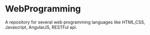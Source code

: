 # WebProgramming
A repository for several web programming languages like HTML,CSS, Javascript, AngularJS, RESTFul api.
